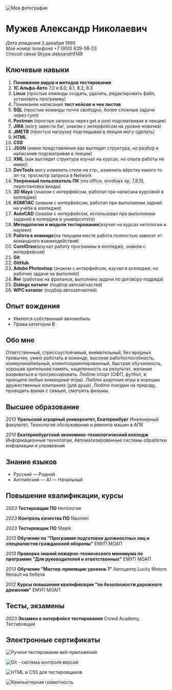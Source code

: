 ![Моя фотография](https://avatars.githubusercontent.com/u/126883049?s=400&u=10dc351707816bcf52a1fa3c5bf5dfc89bb00d9c&v=4)

# Мужев Александр Николаевич
_Дата рождения_ 3 декабря 1990  
_Мой номер телефона_ +7 (950) 639-56-23  
_Способ связи_ Skype aleksandr9148  


## Ключевые навыки

 1. **Понимание видов и методов тестирования**
 2. **1С Альфа-Авто** 7.0 и 8.0, 8.1, 8.2, 8.3
 3. **Linux** (простые команды создать, удалить, редактировать файл, установить программу)
 4. Понимание написания **тест кейсов и чек листов**
 5. **SQL** (простые команды почти свободно, более сложные задачи через гулл)
 6. **Postman** (простые запросы через get и post подсматривая в лекции)
 7. **JIRA** (могу завести баг, знаком с интерфейсом на уровне новичка)
 8. **JMETR** (простую нагрузку подглядывая в лекции могу сделать)
 9. **HTML** 
 10. **CSS**
 11. **JSON** (имею представление как выглядит структура, но разбор и написание подсматривая в лекции)
 12. **XML** (как выглядит структура изучал на курсах, но опыта работы не имею)
 13. **DevTools** могу изменить стили на стр., изменить вёрстку какого то эл-та, просмотр запроса в Network
 14. **Уверенный пользователь ПК** (ms office, windows xp, 7,8,10, перестановка винды)
 15. **3D Maya** (знаком с интерфейсом, работал при написана курсовой в колледже)
 16. **КОМПАС** (знаком с интерфейсом, работал при выполнении задний на учёбе в колледже)
 17. **AutoCAD** (знаком с интерфейсом, использовал при выполнении заданий в колледже и университете)
 18. **Методологии и модели тестирования**(изучил на курсах нетологии и наумен)
 19. **Работа в команде**(на текущем месте работа полностью зависит от командного взаимодействия)
 20. **CorelDraw**(изучал работу программы в колледже, знаком с интерфейсом)
 21. **Git**
 22. **GitHub**
 23. **Adobe Photoshop** (знаком с интерфейсом, изучал в колледже, но рабочие задачи не выполнял)
 24. **Янг** (работаю на фрилансе, выполняю задачи по договору подряда)
 25. **Dialogs каталог** (подбор автозапчастей)
 26. **WPC каталог** (подбор автозапчастей)


## Опыт вождения

 - Имеется собственный автомобиль
 - Права категории B


## Обо мне

Ответственный, стрессоустойчивый, внимательный, без вредных привычек, умею работать в команде, высокая работоспособность, коммуникабельный, клиентоориентированный, быстрая обучаемость, хорошая зрительная память, нацеленность на результат, желание развиваться и прогрессировать.
Люблю спорт (ОФП, футбол, в принципе любые командные игры). Люблю азартные игры в хороших дружественных компаниях (для души). Люблю поездки на природу, проводить время с семьей, смотреть фильмы.


## Высшее образование

 _2013_ **Уральский аграрный университет, Екатеринбург** Инженерный факультет, Технология обслуживания и ремонта машин в АПК

 _2010_ **Екатеринбургский экономико-технологический колледж** Информационные технологии, Автоматизированные системы обработки информации и управления


## Знание языков

 - Русский — Родной
 - Английский — A1 — Начальный


## Повышение квалификации, курсы

 _2023_ **Тестировщик ПО** Нетология

 _2023_ **Контроль качества ПО** Naumen

 _2023_ **Тестировщик ПО** Stepik

 _2013_ **Обучение по "Программе подготовки должностных лиц и специалистов гражданской обороны"** ЕМУП МОАП

 _2013_ **Проверка знаний пожарно-технического минимума по программе "Для руководителей и ответственных"** ЕМУП МОАП

 _2013_ **Обучение "Мастер-приемщик уровень 1"** Автоцентр Lucky Motors Renault на бебеля

 _2012_ **Курсы повышения квалификации "по безопасности дорожного движения"** ЕМУП МОАП


## Тесты, экзамены

_2023_ **Экзамен в интерфейсе тестирования** Crowd Academy, Тестировщик


## Электронные сертификаты

![Ручное тестирование веб-приложений](https://skr.sh/s/160223/0wWIUsXQ.jpg?download=1&name=%D0%A1%D0%BA%D1%80%D0%B8%D0%BD%D1%88%D0%BE%D1%82%2011-03-2023%2022:49:37.jpg)

![Git - система контроля версий](https://d1.skrinshoter.ru/s/190323/SZ9Qxvip.jpg)

![HTML и CSS для тестировщиков](https://skr.sh/i/230323/fCnUcNtV.jpg?download=1&name=%D0%A1%D0%BA%D1%80%D0%B8%D0%BD%D1%88%D0%BE%D1%82%2023-03-2023%2022:29:24.jpg)

![Компьютерная грамотность](https://skr.sh/s/110323/lS7qTweW.jpg?download=1&name=%D0%A1%D0%BA%D1%80%D0%B8%D0%BD%D1%88%D0%BE%D1%82%2023-03-2023%2022:29:51.jpg)
